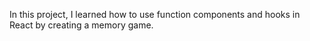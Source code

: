 In this project, I learned how to use function components and hooks in React by creating a memory game.
